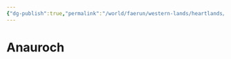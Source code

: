 ```yaml
---
{"dg-publish":true,"permalink":"/world/faerun/western-lands/heartlands/anauroch/"}
---
```



# Anauroch